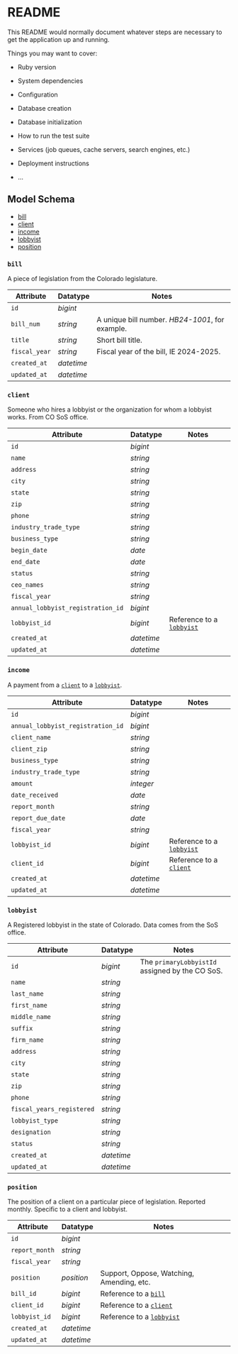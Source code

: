 
# README
This README would normally document whatever steps are necessary to get the
application up and running.

Things you may want to cover:

* Ruby version

* System dependencies

* Configuration

* Database creation

* Database initialization

* How to run the test suite

* Services (job queues, cache servers, search engines, etc.)

* Deployment instructions

* ...

## Model Schema

* [bill](#bill)
* [client](#client)
* [income](#income)
* [lobbyist](#lobbyist)
* [position](#position)

### `bill`

A piece of legislation from the Colorado legislature.

| Attribute | Datatype | Notes |
|---|---|---|
| `id` | _bigint_ | |
| `bill_num` | _string_ | A unique bill number. _HB24-1001_, for example. |
| `title` | _string_ | Short bill title. |
| `fiscal_year` | _string_ | Fiscal year of the bill, IE 2024-2025. |
| `created_at`| _datetime_ | |
| `updated_at`| _datetime_ | |

### `client`

Someone who hires a lobbyist or the organization for whom a lobbyist works. From CO SoS office.

| Attribute | Datatype | Notes |
|---|---|---|
| `id` | _bigint_ | |
| `name` | _string_ | |
| `address` | _string_ | |
| `city` | _string_ | |
| `state` | _string_ | |
| `zip` | _string_ | |
| `phone` | _string_ | |
| `industry_trade_type` | _string_ | |
| `business_type` | _string_ | |
| `begin_date` | _date_ | |
| `end_date` | _date_ | |
| `status` | _string_ | |
| `ceo_names` | _string_ | |
| `fiscal_year` | _string_ | |
| `annual_lobbyist_registration_id` | _bigint_ | |
| `lobbyist_id` | _bigint_ | Reference to a [`lobbyist`](#lobbyist) |
| `created_at`| _datetime_ | |
| `updated_at`| _datetime_ | |

### `income`

A payment from a [`client`](#client) to a [`lobbyist`](#lobbyist).

| Attribute | Datatype | Notes |
|---|---|---|
| `id` | _bigint_ | |
| `annual_lobbyist_registration_id` | _bigint_ | |
| `client_name` | _string_ | |
| `client_zip` | _string_ | |
| `business_type` | _string_ | |
| `industry_trade_type` | _string_ | |
| `amount` | _integer_ | |
| `date_received` | _date_ | |
| `report_month` | _string_ | |
| `report_due_date` | _date_ | |
| `fiscal_year` | _string_ | |
| `lobbyist_id` | _bigint_ | Reference to a [`lobbyist`](#lobbyist) |
| `client_id` | _bigint_ | Reference to a [`client`](#client) |
| `created_at` | _datetime_ | |
| `updated_at`| _datetime_ | |

### `lobbyist`

A Registered lobbyist in the state of Colorado. Data comes from the SoS office.

| Attribute | Datatype | Notes |
|---|---|---|
| `id` | _bigint_ | The `primaryLobbyistId` assigned by the CO SoS. |
| `name` | _string_ | |
| `last_name` | _string_ | |
| `first_name` | _string_ | |
| `middle_name` | _string_ | |
| `suffix` | _string_ | |
| `firm_name` | _string_ | |
| `address` | _string_ | |
| `city` | _string_ | |
| `state` | _string_ | |
| `zip` | _string_ | |
| `phone` | _string_ | |
| `fiscal_years_registered` | _string_ | |
| `lobbyist_type` | _string_ | |
| `designation` | _string_ | |
| `status` | _string_ | |
| `created_at` | _datetime_ | |
| `updated_at` | _datetime_ | |

### `position`

The position of a client on a particular piece of legislation. Reported monthly. Specific to a client and lobbyist.

| Attribute | Datatype | Notes |
|---|---|---|
| `id` | _bigint_ | |
| `report_month` | _string_ | |
| `fiscal_year` | _string_ | |
| `position` | _position_ | Support, Oppose, Watching, Amending, etc.  |
| `bill_id` | _bigint_ | Reference to a [`bill`](#bill) |
| `client_id` | _bigint_ | Reference to a [`client`](#client) |
| `lobbyist_id` | _bigint_ | Reference to a [`lobbyist`](#lobbyist) |
| `created_at` | _datetime_ | |
| `updated_at`| _datetime_ | |
